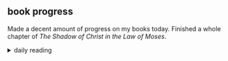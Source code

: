 ## book progress 

Made a decent amount of progress on my books today. Finished a whole chapter of *The Shadow of Christ in the Law of Moses*.

<details markdown="1">
<summary>daily reading</summary>

| {{ page.date | date: "%B %-d, %Y" }} |
| :-------------: |
| [Gen. 35–36; Mark 6; Job 2; Rom. 6]({% link _Bible/Bible-year-2.md %}) |
| [WSC 43-44]({% link _wsc/wsc-month-1.md %}) |
| [The Nicene Creed](https://threeforms.org/the-nicene-creed/) |

</details>